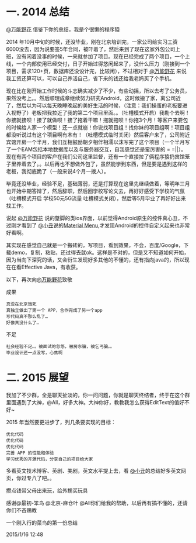 # 一. 2014 总结 #
[@万能野花](http://doublewong.com/) 借鉴下你的总结，我是个很懒的程序猿

2014 年10月中旬的时候，还没毕业，刚在北京培训完，一家公司给实习工资6000没去，因为说要签5年合同，被吓着了，然后来到了现在这家外包公司上班，没有闲着没事的时候，一来就参加了项目。现在已经完成了两个项目，一个上线，一个内部使用已经交付，日子开始过得悠闲起来了，没什么压力（刚接到一个项目，需求120+页，数据库还没设计完，比较闲），不过相对于 [@万能野花](http://doublewong.com/) 来说我工资还算可以，可以自己养活自己，省下来的钱还给我老妈买了个手机。

现在比在刚开始工作时候的斗志确实减少了不少，有些动摇，所以去考了公务员，果然没考上。。然后顺理成章继续努力研究Android，这时候搬了家，离公司近了，然后以为可以每天晚睡晚起的美好生活的时候，（注意：我们操蛋的老板要进入视野了）老板把我拉近了我的第二个项目里面。。（吐槽模式开启）我勒个去啊！你接就接呗！接了就做呗！接了拖着干嘛！拖就拖呗！你拖3个月！等客户来要包的时候给人家一个模型！还一点就崩！你说找项目组！找你妹的项目组啊！项目组都没听说过有这个项目啊有木有！（吐槽模式临时关闭）然后客户来了，公司附近宾馆开房一个半月，我们互相鼓励朝夕相伴相濡以沫写完了这个项目（一个半月写了一个EAM包括本地数据库以及与服务器交互，自我感觉还是蛮厉害的 = =||）。现在有两个项目的客户在我们公司这里监督，还有一个直接拉了俩程序猿扔宾馆笼子里养着去了。。以后再也不想做外包了，虽然能学到东西，但是要是遇到这样的老板，我彻底跪了（一般来说4个月一拨人）。

毕竟还没毕业，经验不足，基础薄弱，还是打算现在这里先继续做着，等明年三月也开始中期答辩了，然后辞职，然后回学校写论文去，再好好感受下学校的气氛（吐槽模式开启   学校50元5G流量    吐槽模式关闭），然后等5月毕业了再好好出来找工作。

说起 [@万能野花](http://doublewong.com/) 说的蹩脚的类ios界面，以前觉得Android原生的控件真心丑，不过刚才看到了 [@小丑](https://github.com/pcqpcq)说的[Material Menu](http://www.csdn.net/article/2014-11-21/2822753-material-design-libs/1),才发现Android的控件自定义起来也非常好看啊。

其实现在感觉自己就是一个搬砖的，写项目，看到效果，不会，百度/Google，下载demo，复制，粘贴，还过得去就ok。这样是不对的，但是又不知道如何开始，因为当向下深究的话，又会衍生发现好多其他的不懂的，还有指向java的，所以现在在看Effective Java，有收获。

以下，再次向[@万能野花](http://doublewong.com/)致敬

成果
	 
    真没在北京饿死
    真独立做出了第一个 APP，合作完成了另一个app
    写代码真不那么乱了…
    好像真没什么了…

不足

    社会经验不足。。被面试的忽悠，被房东骗，被乞丐骗。。
    毕业设计还一点没写，心焦啊
# 二. 2015 展望 #

我加了不少群，全是聊天扯淡的，你一问问题，你就是聊天终结者，终于在这个群里面遇到了大神，@All，好多大神。大神你好，教教我怎么获得EditText的值好不好~

2015 年当然要更进步了，列几条要实现的目标：

	优化代码
	优化代码
	优化代码
	完善 APP 的性能和体验
 	学习优秀的开源代码，分享自己的项目给大家
   多看英文技术博客、英剧、美剧，英文水平提上去，看 [@小丑](https://github.com/pcqpcq)的总结好多英文网页，你过专八了吧。。
   
攒点钱带父母出来玩，给外甥买玩具

感谢@最初-笨鸟  @北京-麻仓叶 @All你们给我的帮助，以后再有搞不懂的，还请你们不吝赐教

一个刚入行的菜鸟的第一份总结

2015/1/16 12:48